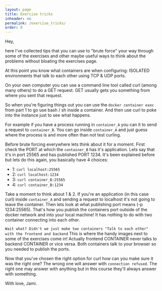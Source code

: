 ```yaml
---
layout: page
title: Exercise tricks
inheader: no
permalink: /exercise_tricks/
order: 0
---
```


Hey, 

here I've collected tips that you can use to "brute force" your way through some of the exercises and other maybe useful ways to think about the problems without bloating the exercises page.

At this point you know what containers are when configuring: ISOLATED environments that talk to each other using TCP & UDP ports.

On your own computer you can use a command line tool called curl (among many others) to do a GET request. GET usually gets you something from where you sent that request.

So when you're figuring things out you can use the `docker container exec` from part 1 to go use bash / sh inside a container. And then use curl to poke into the instance just to see what happens.

For example if you have a process running in `container_A` you can it to send a request to `container_B`. You can go inside `container_A` and just guess where the process is and more often than not test curling. 

Before brute forcing everywhere lets think about it for a moment. First check the PORT at which the `container_B` has it's application. Lets say that it's in port 25565 and has published PORT 1234. It's been explained before but lets do this again, you basically have 4 choices:

- 1: `curl localhost:25565`
- 2: `curl localhost:1234`
- 3: `curl container_B:25565`
- 4: `curl container_B:1234`

Take a moment to think about 1 & 2. If you're an application (in this case curl) inside `container_A` and sending a request to localhost it's not going to leave the container. Then lets look at what publishing port means (-p 1234:25565). That's how you publish the containers port outside of the docker network and into your local machine! It has nothing to do with two container connecting into each other.

`Wait what? Didn't we just make two containers "Talk to each other" with the frontend and backend` This is where the handy images next to some of the exercises come in! Actually frontend CONTAINER never talks to backend CONTAINER or vice versa. Both containers talk to your browser so you needed to publish the ports.

Now that you've chosen the right option for curl how can you make sure it was the right one? The wrong one will answer with `connection refused`. The right one may answer with anything but in this course they'll always answer with something.

With love, Jami.